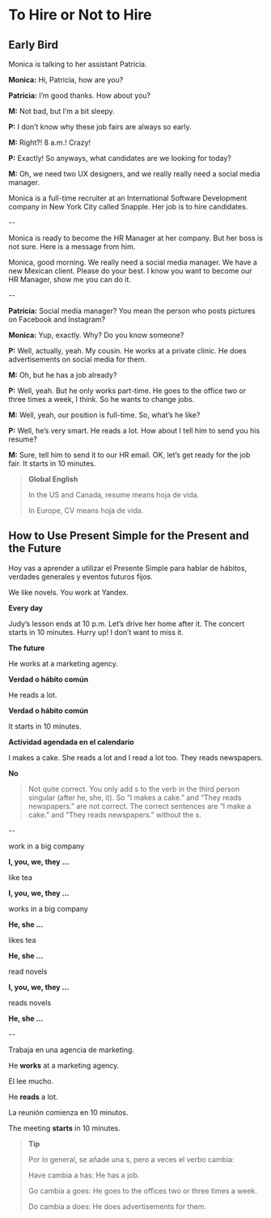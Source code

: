 # To Hire or Not to Hire
## Early Bird
Monica is talking to her assistant Patricia.

__Monica:__ Hi, Patricia, how are you?

__Patricia:__ I’m good thanks. How about you?

__M:__ Not bad, but I’m a bit sleepy.

__P:__ I don’t know why these job fairs are always so early.

__M:__ Right?! 8 a.m.! Crazy!

__P:__ Exactly! So anyways, what candidates are we looking for today?

__M:__ Oh, we need two UX designers, and we really really need a social media manager.

Monica is a full-time recruiter at an International Software Development company in New York City called Snapple. Her job is to hire candidates.

--

Monica is ready to become the HR Manager at her company. But her boss is not sure. Here is a message from him.

Monica, good morning. We really need a social media manager. We have a new Mexican client. Please do your best. I know you want to become our HR Manager, show me you can do it.

--

__Patricia:__ Social media manager? You mean the person who posts pictures on Facebook and Instagram?

__Monica:__ Yup, exactly. Why? Do you know someone?

__P:__ Well, actually, yeah. My cousin. He works at a private clinic. He does advertisements on social media for them.

__M:__ Oh, but he has a job already?

__P:__ Well, yeah. But he only works part-time. He goes to the office two or three times a week, I think. So he wants to change jobs.

__M:__ Well, yeah, our position is full-time. So, what’s he like?

__P:__ Well, he’s very smart. He reads a lot. How about I tell him to send you his resume?

__M:__ Sure, tell him to send it to our HR email. OK, let’s get ready for the job fair. It starts in 10 minutes.

> **Global English**
>
>In the US and Canada, resume means hoja de vida.
>
>In Europe, CV means hoja de vida.


## How to Use Present Simple for the Present and the Future

Hoy vas a aprender a utilizar el Presente Simple para hablar de hábitos, verdades generales y eventos futuros fijos.


We like novels. You work at Yandex.

**Every day**

Judy’s lesson ends at 10 p.m. Let’s drive her home after it.
The concert starts in 10 minutes. Hurry up! I don’t want to miss it.

**The future**

He works at a marketing agency.

**Verdad o hábito común**

He reads a lot.

**Verdad o hábito común**

It starts in 10 minutes.

**Actividad agendada en el calendario**

I makes a cake.
She reads a lot and I read a lot too.
They reads newspapers.

**No**

> Not quite correct. You only add s to the verb in the third person singular (after he, she, it). So “I makes a cake.” and “They reads newspapers.” are not correct. The correct sentences are “I make a cake.” and “They reads newspapers.” without the s.

--

work in a big company

**I, you, we, they ...**

like tea

**I, you, we, they ...**

works in a big company

**He, she ...**

likes tea

**He, she ...**

read novels

**I, you, we, they ...**

reads novels

**He, she ...**

--

Trabaja en una agencia de marketing.

He **works** at a marketing agency.

El lee mucho.

He **reads** a lot.

La reunión comienza en 10 minutos.

The meeting **starts** in 10 minutes.

> **Tip**
>
>Por lo general, se añade una s, pero a veces el verbo cambia:
>
>Have cambia a has: He has a job.
>
>Go cambia a goes: He goes to the offices two or three times a week.
>
>Do cambia a does: He does advertisements for them.